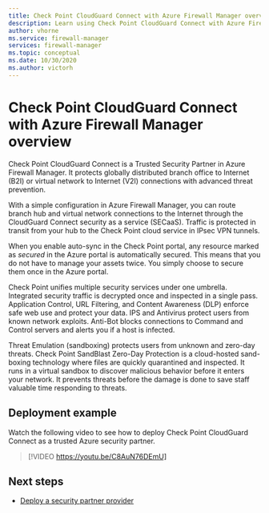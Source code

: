```yaml
---
title: Check Point CloudGuard Connect with Azure Firewall Manager overview
description: Learn using Check Point CloudGuard Connect with Azure Firewall Manager
author: vhorne
ms.service: firewall-manager
services: firewall-manager
ms.topic: conceptual
ms.date: 10/30/2020
ms.author: victorh
---
```


# Check Point CloudGuard Connect with Azure Firewall Manager overview

Check Point CloudGuard Connect is a Trusted Security Partner in Azure Firewall Manager. It protects globally distributed branch office to Internet (B2I) or virtual network to Internet (V2I) connections with advanced threat prevention. 

With a simple configuration in Azure Firewall Manager, you can route branch hub and virtual network connections to the Internet through the CloudGuard Connect security as a service (SECaaS). Traffic is protected in transit from your hub to the Check Point cloud service in IPsec VPN tunnels.

When you enable auto-sync in the Check Point portal, any resource marked as *secured* in the Azure portal is automatically secured. This means that you do not have to manage your assets twice. You simply choose to secure them once in the Azure portal.

Check Point unifies multiple security services under one umbrella. Integrated security traffic is decrypted once and inspected in a single pass. Application Control, URL Filtering, and Content Awareness (DLP) enforce safe web use and protect your data. IPS and Antivirus protect users from known network exploits. Anti-Bot blocks connections to Command and Control servers and alerts you if a host is infected.

Threat Emulation (sandboxing) protects users from unknown and zero-day threats. Check Point SandBlast Zero-Day Protection is a cloud-hosted sand-boxing technology where files are quickly quarantined and inspected. It runs in a virtual sandbox to discover malicious behavior before it enters your network. It prevents threats before the damage is done to save staff valuable time responding to threats. 

## Deployment example

Watch the following video to see how to deploy Check Point CloudGuard Connect as a trusted Azure security partner.


> [!VIDEO https://youtu.be/C8AuN76DEmU]

## Next steps

- [Deploy a security partner provider](deploy-trusted-security-partner.md)